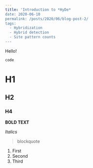 ```yaml
---
title: 'Introduction to *HyDe*
date: 2020-06-10
permalink: /posts/2020/06/blog-post-2/
tags:
  - Hybridization
  - Hybrid detection
  - Site pattern counts
---
```


Hello!

`
code
`

# H1
## H2
### H4

**BOLD TEXT**

*Italics*

> blockquote

1. First
2. Second 
3. Third

